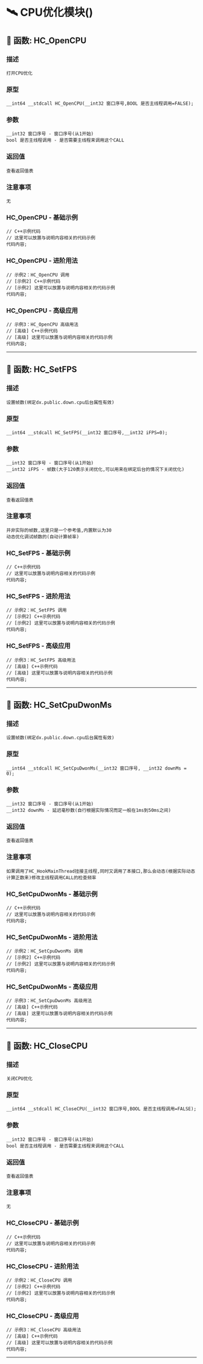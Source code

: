 # 🛰️ CPU优化模块()
## 📌 函数: HC_OpenCPU
### 描述
```
打开CPU优化
```
### 原型
```
__int64 __stdcall HC_OpenCPU(__int32 窗口序号,BOOL 是否主线程调用=FALSE);
```
### 参数
```
__int32 窗口序号 - 窗口序号(从1开始)
bool 是否主线程调用 - 是否需要主线程来调用这个CALL
```
### 返回值
```
查看返回值表
```
### 注意事项
```
无
```
### HC_OpenCPU - 基础示例
```
// C++示例代码
// 这里可以放置与说明内容相关的代码示例
代码内容;
```
### HC_OpenCPU - 进阶用法
```
// 示例2：HC_OpenCPU 调用
// [示例2] C++示例代码
// [示例2] 这里可以放置与说明内容相关的代码示例
代码内容;
```
### HC_OpenCPU - 高级应用
```
// 示例3：HC_OpenCPU 高级用法
// [高级] C++示例代码
// [高级] 这里可以放置与说明内容相关的代码示例
代码内容;
```

---
## 📌 函数: HC_SetFPS
### 描述
```
设置帧数(绑定dx.public.down.cpu后台属性有效)
```
### 原型
```
__int64 __stdcall HC_SetFPS(__int32 窗口序号,__int32 iFPS=0);
```
### 参数
```
__int32 窗口序号 - 窗口序号(从1开始)
__int32 iFPS - 帧数(大于120表示关闭优化,可以用来在绑定后台的情况下关闭优化)
```
### 返回值
```
查看返回值表
```
### 注意事项
```
并非实际的帧数,这里只是一个参考值,内置默认为30
动态优化调试帧数的(自动计算帧率)
```
### HC_SetFPS - 基础示例
```
// C++示例代码
// 这里可以放置与说明内容相关的代码示例
代码内容;
```
### HC_SetFPS - 进阶用法
```
// 示例2：HC_SetFPS 调用
// [示例2] C++示例代码
// [示例2] 这里可以放置与说明内容相关的代码示例
代码内容;
```
### HC_SetFPS - 高级应用
```
// 示例3：HC_SetFPS 高级用法
// [高级] C++示例代码
// [高级] 这里可以放置与说明内容相关的代码示例
代码内容;
```

---
## 📌 函数: HC_SetCpuDwonMs
### 描述
```
设置帧数(绑定dx.public.down.cpu后台属性有效)
```
### 原型
```
__int64 __stdcall HC_SetCpuDwonMs(__int32 窗口序号, __int32 downMs = 0);
```
### 参数
```
__int32 窗口序号 - 窗口序号(从1开始)
__int32 downMs - 延迟毫秒数(自行根据实际情况而定一般在1ms到50ms之间)
```
### 返回值
```
查看返回值表
```
### 注意事项
```
如果调用了HC_HookMainThread挂接主线程,同时又调用了本接口,那么会动态(根据实际动态计算正数来)修改主线程调用CALL的检查频率
```
### HC_SetCpuDwonMs - 基础示例
```
// C++示例代码
// 这里可以放置与说明内容相关的代码示例
代码内容;
```
### HC_SetCpuDwonMs - 进阶用法
```
// 示例2：HC_SetCpuDwonMs 调用
// [示例2] C++示例代码
// [示例2] 这里可以放置与说明内容相关的代码示例
代码内容;
```
### HC_SetCpuDwonMs - 高级应用
```
// 示例3：HC_SetCpuDwonMs 高级用法
// [高级] C++示例代码
// [高级] 这里可以放置与说明内容相关的代码示例
代码内容;
```

---
## 📌 函数: HC_CloseCPU
### 描述
```
关闭CPU优化
```
### 原型
```
__int64 __stdcall HC_CloseCPU(__int32 窗口序号,BOOL 是否主线程调用=FALSE);
```
### 参数
```
__int32 窗口序号 - 窗口序号(从1开始)
bool 是否主线程调用 - 是否需要主线程来调用这个CALL
```
### 返回值
```
查看返回值表
```
### 注意事项
```
无
```
### HC_CloseCPU - 基础示例
```
// C++示例代码
// 这里可以放置与说明内容相关的代码示例
代码内容;
```
### HC_CloseCPU - 进阶用法
```
// 示例2：HC_CloseCPU 调用
// [示例2] C++示例代码
// [示例2] 这里可以放置与说明内容相关的代码示例
代码内容;
```
### HC_CloseCPU - 高级应用
```
// 示例3：HC_CloseCPU 高级用法
// [高级] C++示例代码
// [高级] 这里可以放置与说明内容相关的代码示例
代码内容;
```

---
